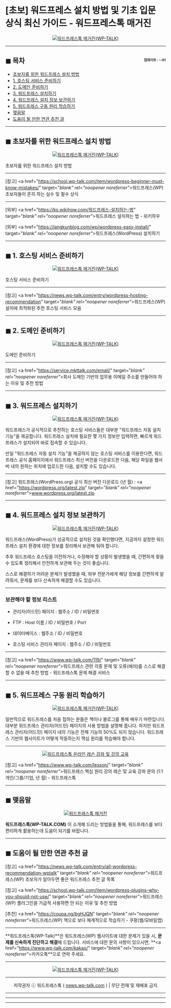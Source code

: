 # [초보] 워드프레스 설치 방법 및 기초 입문 상식 최신 가이드 - 워드프레스톡 매거진

<center><a href="https://www.wp-talk.com/kakao/" target="_blank" rel="noopener noreferrer"_><img src="https://hellotblog.files.wordpress.com/2019/04/wptalk-basic-install-01-300x300.png" style="max-width:100%;" alt="워드프레스톡 매거진(WP-TALK)"></a></center>

<!-- <a name="index"></a> -->
***
## ◼︎ 목차 <span style="font-size:0.5em; float:right; padding:0.5em 0 0;">업데이트 : <span class="post-year"></span>-<span class="post-month-digits"></span>-01</span>

- [초보자를 위한 워드프레스 설치 방법](#index-00)
- [1. 호스팅 서비스 준비하기](#index-01)
- [2. 도메인 준비하기](#index-02)
- [3. 워드프레스 설치하기](#index-03)
- [4. 워드프레스 설치 정보 보관하기](#index-04)
- [5. 워드프레스 구동 원리 학습하기](#index-05)
- [맺음말](#index-epilogue)
- [도움이 될 만한 연관 추천 글](#recommendation)

<!-- <a name="index-00"></a> -->
***
## ◼︎ 초보자를 위한 워드프레스 설치 방법

<center><a href="https://www.wp-talk.com/kakao/" target="_blank" rel="noopener noreferrer"_><img src="https://hellotblog.files.wordpress.com/2019/04/wptalk-wordpress-logo-01-800.png" style="max-width:100%;" alt="워드프레스톡 매거진(WP-TALK)"></a></center>

초보자를 위한 워드프레스 설치 방법

***
[참고] <a href="https://school.wp-talk.com/item/wordpress-beginner-must-know-mistakes/" target="_blank" rel="noopener noreferrer"_>워드프레스(WP) 초보자들이 흔히 하는 실수 및 필수 상식</a>

***
[외부] <a href="https://ko.wikihow.com/워드프레스-설치하는-법" target="_blank" rel="noopener noreferrer"_>워드프레스 설치하는 법 - 위키하우</a>

[외부] <a href="https://jangkunblog.com/wp/wordpress-easy-install/" target="_blank" rel="noopener noreferrer"_>워드프레스(WordPress) 설치하기</a>

<!-- <a name="index-01"></a> -->
***
## ◼︎ 1. 호스팅 서비스 준비하기

<center><a href="https://www.wp-talk.com/kakao/" target="_blank" rel="noopener noreferrer"_><img src="https://hellotblog.files.wordpress.com/2018/12/wptalk-wp-plugins.png" style="max-width:100%;" alt="워드프레스톡 매거진(WP-TALK)"></a></center>

호스팅 서비스 준비하기

***
[참고] <a href="https://news.wp-talk.com/entry/wordpress-hosting-recommendation" target="_blank" rel="noopener noreferrer"_>워드프레스(WP) 설치에 최적화된 추천 호스팅 서비스 모음</a>

<!-- <a name="index-02"></a> -->
***
## ◼︎ 2. 도메인 준비하기

<center><a href="https://www.wp-talk.com/kakao/" target="_blank" rel="noopener noreferrer"_><img src="https://hellotblog.files.wordpress.com/2019/04/domains-codetalk-02-800.png" style="max-width:100%;" alt="워드프레스톡 매거진(WP-TALK)"></a></center>

도메인 준비하기

***
[참고] <a href="https://service.mkttalk.com/email/" target="_blank" rel="noopener noreferrer"_>회사 도메인 기반의 업무용 이메일 주소를 만들어야 하는 이유 및 추천 방법</a>

<!-- <a name="index-03"></a> -->
***
## ◼︎ 3. 워드프레스 설치하기

<center><a href="https://www.wp-talk.com/kakao/" target="_blank" rel="noopener noreferrer"_><img src="https://hellotblog.files.wordpress.com/2019/04/wptalk-wordpress-logo-03-800.png" style="max-width:100%;" alt="워드프레스톡 매거진(WP-TALK)"></a></center>

워드프레스가 공식적으로 추천하는 호스팅 서비스들은 대부분 "워드프레스 자동 설치 기능"을 제공합니다.
워드프레스 설치에 필요한 몇 가지 정보만 입력하면, 빠르게 워드프레스가 설치되어 바로 접속할 수 있습니다.

만일 "워드프레스 자동 설치 기능"을 제공하지 않는 호스팅 서비스를 이용한다면, 워드프레스 공식 홈페이지에서 워드프레스 최신 버전을 다운로드한 다음, 해당 파일을 웹서버 내의 원하는 위치에 업로드한 다음, 설치할 수도 있습니다.

***
[참고] 워드프레스(WordPress.org) 공식 최신 버전 다운로드 (<span class="post-year"></span>년 <span class="post-month"></span>월) : <a href="https://wordpress.org/latest.zip" target="_blank" rel="noopener noreferrer"_>www.wordpress.org/latest.zip</a>

<!-- <a name="index-04"></a> -->
***
## ◼︎ 4. 워드프레스 설치 정보 보관하기

<center><a href="https://www.wp-talk.com/kakao/" target="_blank" rel="noopener noreferrer"_><img src="https://hellotblog.files.wordpress.com/2018/12/wptalk-error.png" style="max-width:100%;" alt="워드프레스톡 매거진(WP-TALK)"></a></center>

워드프레스(WordPress)가 성공적으로 설치된 것을 확인했다면, 지금까지 설정한 워드프레스 설치 환경에 대한 정보를 정리해서 보관해 둬야 합니다.

추후 워드프레스 호스팅을 이전하거나, 수정해야 할 상황이 발생했을 때, 간편하게 찾을 수 있도록 정리해서 안전하게 보관해 두는 것이 좋습니다.

스스로 해결하기 어려운 문제가 발생했을 때, 외부 전문가에게 해당 정보를 간편하게 알려줘서, 문제를 보다 신속하게 해결할 수도 있습니다.

***
### 보관해야 할 정보 리스트

- 관리자(어드민) 페이지 : 웹주소 / ID / 비밀번호

- FTP : Host 이름 / ID / 비밀번호 / Port

- 데이터베이스 : 웹주소 / ID / 비밀번호

- 호스팅 서비스 관리자 페이지 : 웹주소 / ID / 비밀번호

***
[참고] <a href="https://www.wp-talk.com/119/" target="_blank" rel="noopener noreferrer"_>워드프레스 관련 각종 문제 및 오류(에러)를 스스로 해결할 수 없을 때 추천 방법 - 워드프레스톡 문제 해결 서비스</a>

<!-- <a name="index-05"></a> -->
***
## ◼︎ 5. 워드프레스 구동 원리 학습하기

<center><a href="https://www.wp-talk.com/kakao/" target="_blank" rel="noopener noreferrer"_><img src="https://hellotblog.files.wordpress.com/2019/04/wptalk-wordpress-logo-02-800.png" style="max-width:100%;" alt="워드프레스톡 매거진(WP-TALK)"></a></center>

일반적으로 워드프레스를 처음 접하는 분들은 책이나 블로그를 통해 배우기 마련입니다.
대부분 워드프레스 관리자(어드민) 페이지의 사용 방법을 설명해 줍니다.
하지만 워드프레스 관리자(어드민) 페이지 내의 기능은 전체 기능의 50%도 되지 않습니다.
워드프레스 기반의 웹사이트가 어떻게 작동하는지 핵심 원리를 학습해야 합니다.

***
<center><a href="https://www.wp-talk.com/lesson/" target="_blank" rel="noopener noreferrer"_><img src="https://hellotblog.files.wordpress.com/2019/03/classroom-online-wptalk-00-800x500.png" style="max-width:100%;" alt="워드프레스톡 온라인 레슨 강좌 및 강의 교육"></a></center>

[참고] <a href="https://www.wp-talk.com/lesson/" target="_blank" rel="noopener noreferrer"_>워드프레스 핵심 원리 강의 레슨 및 교육 강좌 문의 (1:1개인/그룹/기업, <span class="post-year"></span>년 <span class="post-month"></span>월) - 워드프레스톡</a>

<!-- <a name="index-epilogue"></a> -->
***
## ◼︎ 맺음말

<center><a href="https://www.wp-talk.com/kakao/" target="_blank" rel="noopener noreferrer"_><img src="https://hellotblog.files.wordpress.com/2019/01/wptalk-com-cover-01.png" style="max-width:100%;" alt="워드프레스톡 매거진"></a></center>

**워드프레스톡(WP-TALK.COM)** 이 소개해 드리는 방법들을 통해, 워드프레스를 보다 편리하게 활용하는데 도움이 되기를 바랍니다.

<!-- <a name="recommendation"></a> -->
***
## ◼︎ 도움이 될 만한 연관 추천 글

[참고] <a href="https://news.wp-talk.com/entry/all-wordpress-recommendation-wptalk" target="_blank" rel="noopener noreferrer"_>워드프레스(WP) 초보자가 알아두면 좋은 워드프레스 추천 글 목록</a>

[참고] <a href="https://school.wp-talk.com/item/wordpress-plugins-why-you-should-not-use/" target="_blank" rel="noopener noreferrer"_>워드프레스(WP) 플러그인을 가급적 사용하면 안 되는 이유 및 추천 방법</a>

[추천] <a href="https://coupa.ng/bgHJQN" target="_blank" rel="noopener noreferrer"_>워드프레스(WP) 책으로 보다 체계적으로 학습하기 - 쿠팡(웹/모바일앱)</a>

***
**워드프레스톡(WP-Talk)**은 워드프레스(WP) 웹사이트에 대한 문제가 있을 시, **문제를 신속하게 진단하고 해결**해 드립니다. 서비스에 대한 문의 사항이 있으시면, **<a href="https://www.wp-talk.com/kakao/" target="_blank" rel="noopener noreferrer"_>카카오톡</a>**으로 연락 주세요.

***
<center><a href="https://www.wp-talk.com/kakao/" target="_blank" rel="noopener noreferrer"_><img src="https://hellotblog.files.wordpress.com/2019/03/wptalk-logo-120x120.png" style="max-width:100%;" alt="워드프레스톡 매거진(WP-TALK)"></a></center>

***
<center>저작권자 ⓒ 워드프레스톡 ( <a href="https://www.wp-talk.com/kakao/" target="_blank" rel="noopener noreferrer"_>news.wp-talk.com</a> ) | 무단 전재 및 재배포 금지</center>

***
<script type="text/javascript">
  var postdate = new Date();
  var post_y = document.getElementsByClassName("post-year");
  var post_m = document.getElementsByClassName("post-month");
  var post_mm = document.getElementsByClassName("post-month-digits");
  var i;
  for (i = 0; i < post_y.length; i++) {
    post_y[i].innerHTML = postdate.getFullYear();
  }
  for (i = 0; i < post_m.length; i++) {
    post_m[i].innerHTML = postdate.getMonth() + 1;
  }
  for (i = 0; i < post_mm.length; i++) {
    post_mm[i].innerHTML = ("0" + (postdate.getMonth() + 1)).slice(-2);
  }
</script>

***
***
